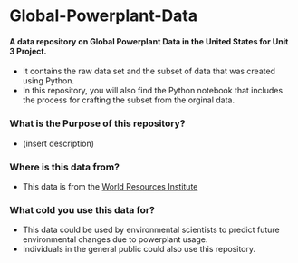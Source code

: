 # Global-Powerplant-Data
#### A data repository on Global Powerplant Data in the United States for Unit 3 Project. 
* It contains the raw data set and the subset of data that was created using Python.
* In this repository, you will also find the Python notebook that includes the process for crafting the subset from the orginal data. 

### What is the Purpose of this repository?
* (insert description)

### Where is this data from?
* This data is from the [World Resources Institute](https://datasets.wri.org/dataset/globalpowerplantdatabase)
### What cold you use this data for?
* This data could be used by environmental scientists to predict future environmental changes due to powerplant usage. 
* Individuals in the general public could also use this repository. 
